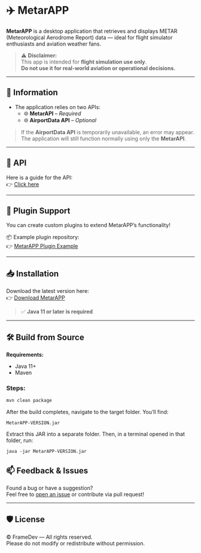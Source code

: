 # ✈️ MetarAPP

**MetarAPP** is a desktop application that retrieves and displays METAR (Meteorological Aerodrome Report) data — ideal for flight simulator enthusiasts and aviation weather fans.

> ⚠️ **Disclaimer:**  
> This app is intended for **flight simulation use only**.  
> **Do not use it for real-world aviation or operational decisions.**

---

## 📌 Information

- The application relies on two APIs:
  - 🌐 **MetarAPI** – *Required*
  - 🌐 **AirportData API** – *Optional*

> If the **AirportData API** is temporarily unavailable, an error may appear.  
> The application will still function normally using only the **MetarAPI**.

---

## 🧩 API

Here is a guide for the API:  
👉 [Click here](https://github.com/frame-dev/MetarAPP/tree/master/documents)

---

## 🔌 Plugin Support

You can create custom plugins to extend MetarAPP’s functionality!

📦 Example plugin repository:  
👉 [MetarAPP Plugin Example](https://github.com/frame-dev/MetarAPP-Plugin-Example)

---

## 📥 Installation

Download the latest version here:  
👉 [Download MetarAPP](https://framedev.ch/others/metarapp.php)

> ✅ **Java 11 or later is required**

---

## 🛠️ Build from Source

**Requirements:**  
- Java 11+  
- Maven

### Steps:

```bash
mvn clean package
```
After the build completes, navigate to the target folder. You’ll find:
```
MetarAPP-VERSION.jar
```
Extract this JAR into a separate folder. Then, in a terminal opened in that folder, run:
```
java -jar MetarAPP-VERSION.jar
```
## 📫 Feedback & Issues

Found a bug or have a suggestion?  
Feel free to [open an issue](https://github.com/frame-dev/MetarAPP/issues) or contribute via pull request!

---

## 🛡️ License

© FrameDev — All rights reserved.  
Please do not modify or redistribute without permission.
